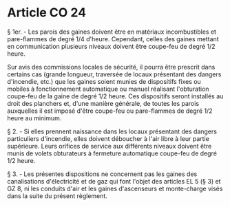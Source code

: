 # Article CO 24

§ 1er. - Les parois des gaines doivent être en matériaux incombustibles et pare-flammes de degré 1/4 d'heure. Cependant, celles des gaines mettant en communication plusieurs niveaux doivent être coupe-feu de degré 1/2 heure.

Sur avis des commissions locales de sécurité, il pourra être prescrit dans certains cas (grande longueur, traversée de locaux présentant des dangers d'incendie, etc.) que les gaines soient munies de dispositifs fixes ou mobiles à fonctionnement automatique ou manuel réalisant l'obturation coupe-feu de la gaine de degré 1/2 heure. Ces dispositifs seront installés au droit des planchers et, d'une manière générale, de toutes les parois auxquelles il est imposé d'être coupe-feu ou pare-flammes de degré 1/2 heure au minimum.

§ 2. - Si elles prennent naissance dans les locaux présentant des dangers particuliers d'incendie, elles doivent déboucher à l'air libre à leur partie supérieure. Leurs orifices de service aux différents niveaux doivent être munis de volets obturateurs à fermeture automatique coupe-feu de degré 1/2 heure.

§ 3. - Les présentes dispositions ne concernent pas les gaines des canalisations d'électricité et de gaz qui font l'objet des articles EL 5 (§ 3) et GZ 8, ni les conduits d'air et les gaines d'ascenseurs et monte-charge visés dans la suite du présent règlement.
